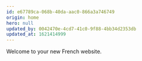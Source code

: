 ```yaml
---
id: e67789ca-068b-40da-aac0-866a3a746749
origin: home
hero: null
updated_by: 0042470e-4cd7-41c0-9f88-4bb34d2353db
updated_at: 1621414999
---
```

Welcome to your new French website.